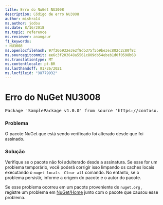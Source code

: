 ```yaml
---
title: Erro do NuGet NU3008
description: Código de erro NU3008
author: mishra14
ms.author: jodou
ms.date: 8/16/2018
ms.topic: reference
ms.reviewer: anangaur
f1_keywords:
- NU3008
ms.openlocfilehash: 97f266932e3e2f8db375f5b9be3ec802c2c80f8c
ms.sourcegitcommit: ee6c3f203648a5561c809db54ebeb1d0f0598b68
ms.translationtype: MT
ms.contentlocale: pt-BR
ms.lasthandoff: 01/26/2021
ms.locfileid: "98779932"
---
```

# <a name="nuget-error-nu3008"></a>Erro do NuGet NU3008

<pre>Package 'SamplePackage v1.0.0' from source 'https://contoso.com/index.json': The package integrity check failed.</pre>

### <a name="issue"></a>Problema

O pacote NuGet que está sendo verificado foi alterado desde que foi assinado.


### <a name="solution"></a>Solução

Verifique se o pacote não foi adulterado desde a assinatura. Se esse for um problema temporário, você poderá corrigir isso limpando os caches locais executando o `nuget locals -Clear all` comando. No entanto, se o problema persistir, informe a origem do pacote e o autor do pacote.

Se esse problema ocorreu em um pacote proveniente de `nuget.org` , registre um problema em [NuGet/Home](https://github.com/NuGet/Home/issues) junto com o pacote que causou esse problema.



